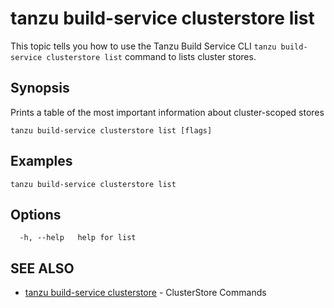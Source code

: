 # tanzu build-service clusterstore list

This topic tells you how to use the Tanzu Build Service CLI `tanzu build-service clusterstore list`
command to lists cluster stores.

## Synopsis

Prints a table of the most important information about cluster-scoped stores

```console
tanzu build-service clusterstore list [flags]
```

## Examples

```console
tanzu build-service clusterstore list
```

## Options

```console
  -h, --help   help for list
```

## SEE ALSO

* [tanzu build-service clusterstore](tanzu_build-service_clusterstore.hbs.md)	 - ClusterStore Commands
